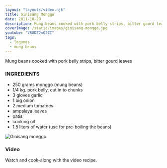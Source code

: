 ```yaml
---
layout: "layouts/video.njk"
title: Ginisang Monggo
date: 2011-10-29
description: Mung beans cooked with pork belly strips, bitter gourd leaves
coverImage: /static/images/ginisang-monggo.jpg
youtube: "VBGDZ2nQ2ZI"
tags:
  - legumes
  - mung beans
---
```


Mung beans cooked with pork belly strips, bitter gourd leaves

### INGREDIENTS
* 250 grams monggo (mung beans)
* 1/4 kg. pork belly, cut in to chunks
* 3 gloves garlic
* 1 big onion
* 2 medium tomatoes
* ampalaya leaves
* patis
* cooking oil
* 1.5 liters of water (use for pre-boiling the beans)

![Ginisang monggo](/static/images/ginisang-monggo.jpg?nf_resize=fit&w=960)

### Video
Watch and cook-along with the video recipe.
